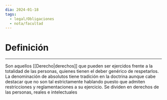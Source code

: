 ```yaml
---
dia: 2024-01-18
tags:
  - legal/Obligaciones
  - nota/facultad
---
```

# Definición
---
Son aquellos [[Derecho|derechos]] que pueden ser ejercidos frente a la totalidad de las personas, quienes tienen el deber genérico de respetarlos. La denominación de absolutos tiene tradición en la doctrina aunque cabe destacar que no son tal estrictamente hablando puesto que admiten restricciones y reglamentaciones a su ejercicio. Se dividen en derechos de las personas, reales e intelectuales